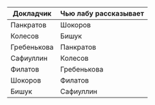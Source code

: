 |Докладчик|Чью лабу рассказывает|
| --- | --- |
|Панкратов|Шокоров|
|Колесов|Бишук|
|Гребенькова|Панкратов|
|Сафиуллин|Колесов|
|Филатов|Гребенькова|
|Шокоров|Филатов|
|Бишук|Сафиуллин|
